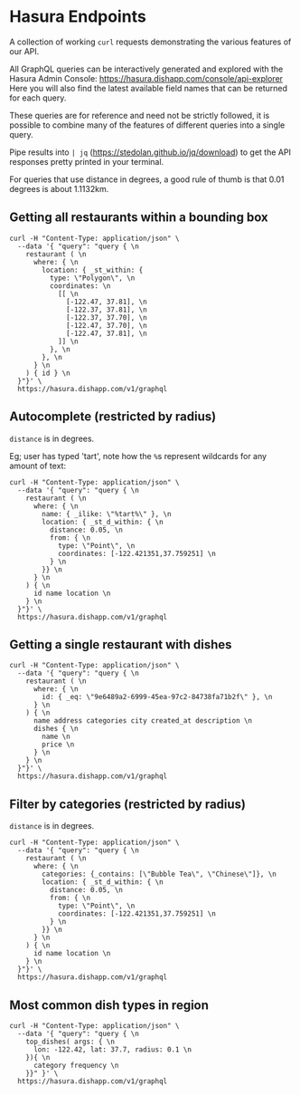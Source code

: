 # Hasura Endpoints

A collection of working `curl` requests demonstrating the various features of our API.

All GraphQL queries can be interactively generated and explored with the
Hasura Admin Console: https://hasura.dishapp.com/console/api-explorer Here you will
also find the latest available field names that can be returned for each query.

These queries are for reference and need not be strictly followed, it is possible
to combine many of the features of different queries into a single query.

Pipe results into `| jq` (https://stedolan.github.io/jq/download) to get the API
responses pretty printed in your terminal.

For queries that use distance in degrees, a good rule of thumb is that 0.01 degrees is
about 1.1132km.

## Getting all restaurants within a bounding box

```
curl -H "Content-Type: application/json" \
  --data '{ "query": "query { \n
    restaurant ( \n
      where: { \n
        location: { _st_within: {
          type: \"Polygon\", \n
          coordinates: \n
            [[ \n
              [-122.47, 37.81], \n
              [-122.37, 37.81], \n
              [-122.37, 37.70], \n
              [-122.47, 37.70], \n
              [-122.47, 37.81], \n
            ]] \n
          }, \n
        }, \n
      } \n
    ) { id } \n
  }"}' \
  https://hasura.dishapp.com/v1/graphql
```

## Autocomplete (restricted by radius)

`distance` is in degrees.

Eg; user has typed 'tart', note how the `%`s represent wildcards for any amount of text:

```
curl -H "Content-Type: application/json" \
  --data '{ "query": "query { \n
    restaurant ( \n
      where: { \n
        name: { _ilike: \"%tart%\" }, \n
        location: { _st_d_within: { \n
          distance: 0.05, \n
          from: { \n
            type: \"Point\", \n
            coordinates: [-122.421351,37.759251] \n
          } \n
        }} \n
      } \n
    ) { \n
      id name location \n
    } \n
  }"}' \
  https://hasura.dishapp.com/v1/graphql
```

## Getting a single restaurant with dishes

```
curl -H "Content-Type: application/json" \
  --data '{ "query": "query { \n
    restaurant ( \n
      where: { \n
        id: { _eq: \"9e6489a2-6999-45ea-97c2-84738fa71b2f\" }, \n
      } \n
    ) { \n
      name address categories city created_at description \n
      dishes { \n
        name \n
        price \n
      } \n
    } \n
  }"}' \
  https://hasura.dishapp.com/v1/graphql
```

## Filter by categories (restricted by radius)

`distance` is in degrees.

```
curl -H "Content-Type: application/json" \
  --data '{ "query": "query { \n
    restaurant ( \n
      where: { \n
        categories: {_contains: [\"Bubble Tea\", \"Chinese\"]}, \n
        location: { _st_d_within: { \n
          distance: 0.05, \n
          from: { \n
            type: \"Point\", \n
            coordinates: [-122.421351,37.759251] \n
          } \n
        }} \n
      } \n
    ) { \n
      id name location \n
    } \n
  }"}' \
  https://hasura.dishapp.com/v1/graphql
```

## Most common dish types in region

```
curl -H "Content-Type: application/json" \
  --data '{ "query": "query { \n
    top_dishes( args: { \n
      lon: -122.42, lat: 37.7, radius: 0.1 \n
    }){ \n
      category frequency \n
    }}" }' \
  https://hasura.dishapp.com/v1/graphql
```
